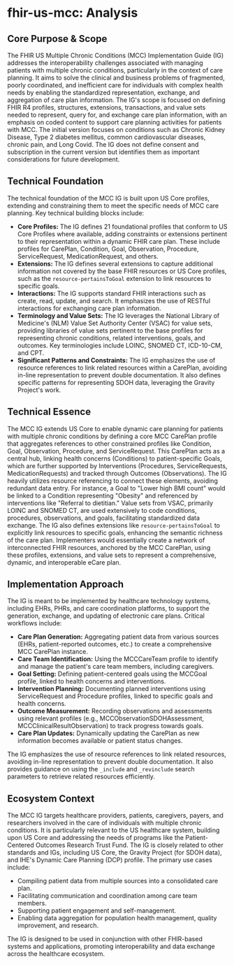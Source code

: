 # fhir-us-mcc: Analysis

## Core Purpose & Scope

The FHIR US Multiple Chronic Conditions (MCC) Implementation Guide (IG) addresses the interoperability challenges associated with managing patients with multiple chronic conditions, particularly in the context of care planning. It aims to solve the clinical and business problems of fragmented, poorly coordinated, and inefficient care for individuals with complex health needs by enabling the standardized representation, exchange, and aggregation of care plan information. The IG's scope is focused on defining FHIR R4 profiles, structures, extensions, transactions, and value sets needed to represent, query for, and exchange care plan information, with an emphasis on coded content to support care planning activities for patients with MCC. The initial version focuses on conditions such as Chronic Kidney Disease, Type 2 diabetes mellitus, common cardiovascular diseases, chronic pain, and Long Covid. The IG does not define consent and subscription in the current version but identifies them as important considerations for future development.

## Technical Foundation

The technical foundation of the MCC IG is built upon US Core profiles, extending and constraining them to meet the specific needs of MCC care planning. Key technical building blocks include:

-   **Core Profiles:** The IG defines 21 foundational profiles that conform to US Core Profiles where available, adding constraints or extensions pertinent to their representation within a dynamic FHIR care plan. These include profiles for CarePlan, Condition, Goal, Observation, Procedure, ServiceRequest, MedicationRequest, and others.
-   **Extensions:** The IG defines several extensions to capture additional information not covered by the base FHIR resources or US Core profiles, such as the `resource-pertainsToGoal` extension to link resources to specific goals.
-   **Interactions:** The IG supports standard FHIR interactions such as create, read, update, and search. It emphasizes the use of RESTful interactions for exchanging care plan information.
-   **Terminology and Value Sets:** The IG leverages the National Library of Medicine's (NLM) Value Set Authority Center (VSAC) for value sets, providing libraries of value sets pertinent to the base profiles for representing chronic conditions, related interventions, goals, and outcomes. Key terminologies include LOINC, SNOMED CT, ICD-10-CM, and CPT.
-   **Significant Patterns and Constraints:** The IG emphasizes the use of resource references to link related resources within a CarePlan, avoiding in-line representation to prevent double documentation. It also defines specific patterns for representing SDOH data, leveraging the Gravity Project's work.

## Technical Essence

The MCC IG extends US Core to enable dynamic care planning for patients with multiple chronic conditions by defining a core MCC CarePlan profile that aggregates references to other constrained profiles like Condition, Goal, Observation, Procedure, and ServiceRequest. This CarePlan acts as a central hub, linking health concerns (Conditions) to patient-specific Goals, which are further supported by Interventions (Procedures, ServiceRequests, MedicationRequests) and tracked through Outcomes (Observations). The IG heavily utilizes resource referencing to connect these elements, avoiding redundant data entry. For instance, a Goal to "Lower high BMI count" would be linked to a Condition representing "Obesity" and referenced by interventions like "Referral to dietitian." Value sets from VSAC, primarily LOINC and SNOMED CT, are used extensively to code conditions, procedures, observations, and goals, facilitating standardized data exchange. The IG also defines extensions like `resource-pertainsToGoal` to explicitly link resources to specific goals, enhancing the semantic richness of the care plan. Implementers would essentially create a network of interconnected FHIR resources, anchored by the MCC CarePlan, using these profiles, extensions, and value sets to represent a comprehensive, dynamic, and interoperable eCare plan.

## Implementation Approach

The IG is meant to be implemented by healthcare technology systems, including EHRs, PHRs, and care coordination platforms, to support the generation, exchange, and updating of electronic care plans. Critical workflows include:

-   **Care Plan Generation:** Aggregating patient data from various sources (EHRs, patient-reported outcomes, etc.) to create a comprehensive MCC CarePlan instance.
-   **Care Team Identification:** Using the MCCCareTeam profile to identify and manage the patient's care team members, including caregivers.
-   **Goal Setting:** Defining patient-centered goals using the MCCGoal profile, linked to health concerns and interventions.
-   **Intervention Planning:** Documenting planned interventions using ServiceRequest and Procedure profiles, linked to specific goals and health concerns.
-   **Outcome Measurement:** Recording observations and assessments using relevant profiles (e.g., MCCObservationSDOHAssessment, MCCClinicalResultObservation) to track progress towards goals.
-   **Care Plan Updates:** Dynamically updating the CarePlan as new information becomes available or patient status changes.

The IG emphasizes the use of resource references to link related resources, avoiding in-line representation to prevent double documentation. It also provides guidance on using the `_include` and `_revinclude` search parameters to retrieve related resources efficiently.

## Ecosystem Context

The MCC IG targets healthcare providers, patients, caregivers, payers, and researchers involved in the care of individuals with multiple chronic conditions. It is particularly relevant to the US healthcare system, building upon US Core and addressing the needs of programs like the Patient-Centered Outcomes Research Trust Fund. The IG is closely related to other standards and IGs, including US Core, the Gravity Project (for SDOH data), and IHE's Dynamic Care Planning (DCP) profile. The primary use cases include:

-   Compiling patient data from multiple sources into a consolidated care plan.
-   Facilitating communication and coordination among care team members.
-   Supporting patient engagement and self-management.
-   Enabling data aggregation for population health management, quality improvement, and research.

The IG is designed to be used in conjunction with other FHIR-based systems and applications, promoting interoperability and data exchange across the healthcare ecosystem.
